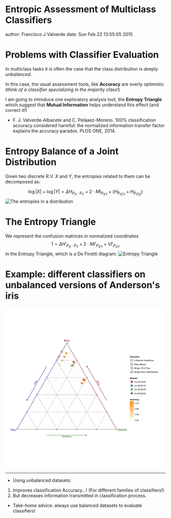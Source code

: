 Entropic Assessment of Multiclass Classifiers
========================================================
author: Francisco J Valverde
date: Sun Feb 22 13:55:05 2015


Problems with Classifier Evaluation
========================================================

In multiclass tasks it is often the case that the class distribution is deeply
*unbalanced*.

In this case, the usual assessment tools, like **Accuracy** are overly optimistic (*think of a classifier specializing in the majority class!*)

I am going to introduce one exploratory analysis tool, the **Entropy Triangle**  which suggest that **Mutual Information** helps understand this effect (and correct it!)

* F. J. Valverde-Albacete and C. Peláaez-Moreno. 100% classification accuracy considered harmful: the normalized information transfer factor explains the accuracy paradox. PLOS ONE, 2014.

Entropy Balance of a Joint Distribution
========================================================

Given two discrete R.V. $X$ and $Y$, the entropies related to them can be decomposed as:
<!-- We can write the following *balance equation*: -->
$$
\log |X| + \log |Y| = \Delta{H_{P_X \cdot P_Y}} + 2\cdot MI_{P_{XY}} + (H_{P_{X|Y}} + H_{P_{Y|X}})
$$
![The entropies in a distribution](figures/figure5a.png) 
<!-- where $MI_{P_{XY}}$ is the mutual information-->

The Entropy Triangle
========================================================

We represent the confusion matrices in normalized coordinates
$$
1 = \Delta{H'_{P_X \cdot P_Y}} + 2\cdot MI'_{P_{XY}} + VI'_{P_{XY}}
$$
in the Entropy Triangle, which is a  De Finetti diagram:
![Entropy Triangle](figures/figure6.png)

Example: different classifiers on unbalanced versions of Anderson's iris
========================================================

<!--

-->

<!--  --> 
![plot of chunk unnamed-chunk-1](BDPProjectPitch-figure/unnamed-chunk-1-1.png) 
***

<!-- * Making your dataset more unbalanced: -->

* Using unbalanced datasets:

1. Improves classification Accuracy...! (For different families of classifiers!)
2. But decreases information transmitted in classification process.

* Take-home advice: always use balanced datasets to evaluate classifiers!

<!--
To assess a classifier on a dataset:

1. Obtain its confusion matrix
2. Work out the entropies 
in the balance equation
3. Represent them in the ET:
***
![plot of chunk unnamed-chunk-2](BDPProjectPitch-figure/unnamed-chunk-2-1.png) 
-->
